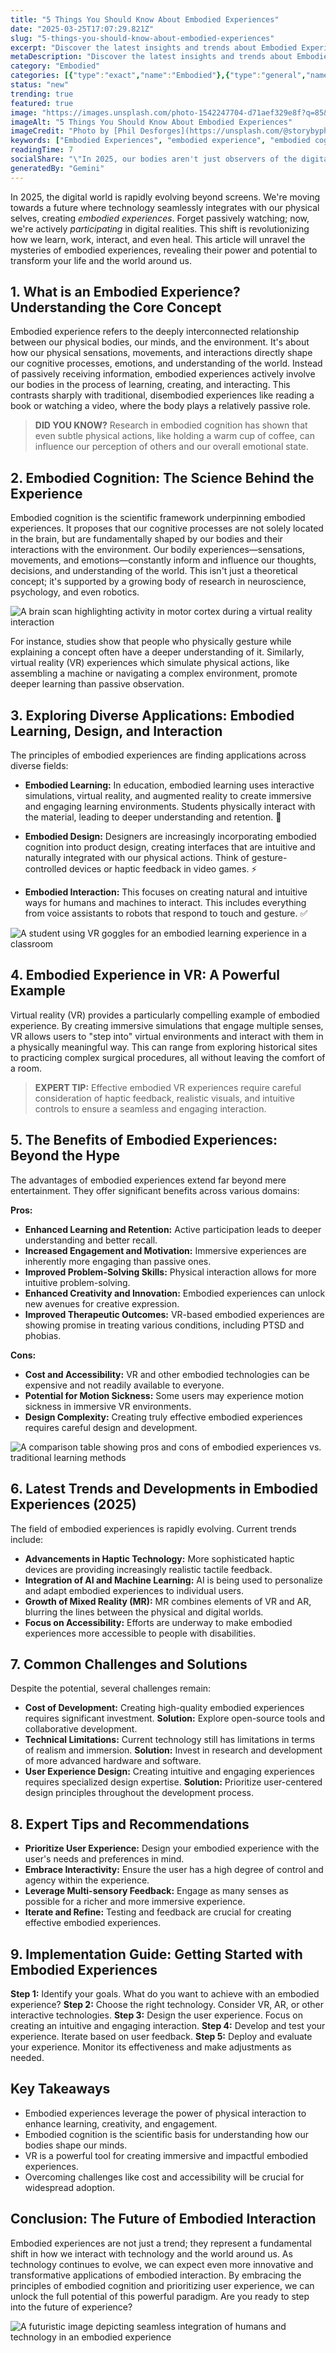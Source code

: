 ```yaml
---
title: "5 Things You Should Know About Embodied Experiences"
date: "2025-03-25T17:07:29.821Z"
slug: "5-things-you-should-know-about-embodied-experiences"
excerpt: "Discover the latest insights and trends about Embodied Experiences. This comprehensive guide covers everything you need to know about Embodied Experiences in 2025."
metaDescription: "Discover the latest insights and trends about Embodied Experiences. This comprehensive guide covers everything you need to know about Embodied Experiences ..."
category: "Embodied"
categories: [{"type":"exact","name":"Embodied"},{"type":"general","name":"Human-Computer Interaction"},{"type":"medium","name":"Virtual Reality"},{"type":"specific","name":"Haptic Feedback"},{"type":"niche","name":"Force Feedback"}]
status: "new"
trending: true
featured: true
image: "https://images.unsplash.com/photo-1542247704-d71aef329e8f?q=85&w=1200&fit=max&fm=webp&auto=compress"
imageAlt: "5 Things You Should Know About Embodied Experiences"
imageCredit: "Photo by [Phil Desforges](https://unsplash.com/@storybyphil) on Unsplash"
keywords: ["Embodied Experiences", "embodied experience", "embodied cognition", "embodied learning", "embodied design", "embodied interaction", "what is embodied experience?", "benefits of embodied experience", "embodied experience examples", "embodied experience in VR"]
readingTime: 7
socialShare: "\"In 2025, our bodies aren't just observers of the digital world; they're active participants. Embodied experiences are rewriting the rules of engagement.\""
generatedBy: "Gemini"
---
```




In 2025, the digital world is rapidly evolving beyond screens. We're moving towards a future where technology seamlessly integrates with our physical selves, creating *embodied experiences*.  Forget passively watching; now, we're actively *participating* in digital realities. This shift is revolutionizing how we learn, work, interact, and even heal.  This article will unravel the mysteries of embodied experiences, revealing their power and potential to transform your life and the world around us.

## 1. What is an Embodied Experience? Understanding the Core Concept

Embodied experience refers to the deeply interconnected relationship between our physical bodies, our minds, and the environment.  It's about how our physical sensations, movements, and interactions directly shape our cognitive processes, emotions, and understanding of the world.  Instead of passively receiving information, embodied experiences actively involve our bodies in the process of learning, creating, and interacting.  This contrasts sharply with traditional, disembodied experiences like reading a book or watching a video, where the body plays a relatively passive role.

> **DID YOU KNOW?** Research in embodied cognition has shown that even subtle physical actions, like holding a warm cup of coffee, can influence our perception of others and our overall emotional state.

## 2. Embodied Cognition: The Science Behind the Experience

Embodied cognition is the scientific framework underpinning embodied experiences.  It proposes that our cognitive processes are not solely located in the brain, but are fundamentally shaped by our bodies and their interactions with the environment.  Our bodily experiences—sensations, movements, and emotions—constantly inform and influence our thoughts, decisions, and understanding of the world. This isn't just a theoretical concept; it's supported by a growing body of research in neuroscience, psychology, and even robotics.

![A brain scan highlighting activity in motor cortex during a virtual reality interaction](https://images.unsplash.com/photo-1542247704-d71aef329e8f?q=85&w=1200&fit=max&fm=webp&auto=compress)

For instance, studies show that people who physically gesture while explaining a concept often have a deeper understanding of it.  Similarly, virtual reality (VR) experiences which simulate physical actions, like assembling a machine or navigating a complex environment, promote deeper learning than passive observation.

## 3.  Exploring Diverse Applications: Embodied Learning, Design, and Interaction

The principles of embodied experiences are finding applications across diverse fields:

* **Embodied Learning:**  In education, embodied learning uses interactive simulations, virtual reality, and augmented reality to create immersive and engaging learning environments.  Students physically interact with the material, leading to deeper understanding and retention. 🔑

* **Embodied Design:** Designers are increasingly incorporating embodied cognition into product design, creating interfaces that are intuitive and naturally integrated with our physical actions. Think of gesture-controlled devices or haptic feedback in video games. ⚡

* **Embodied Interaction:**  This focuses on creating natural and intuitive ways for humans and machines to interact.  This includes everything from voice assistants to robots that respond to touch and gesture. ✅

![A student using VR goggles for an embodied learning experience in a classroom](https://images.unsplash.com/photo-1721815485711-cf6dcae277af?q=85&w=1200&fit=max&fm=webp&auto=compress)

## 4.  Embodied Experience in VR: A Powerful Example

Virtual reality (VR) provides a particularly compelling example of embodied experience.  By creating immersive simulations that engage multiple senses, VR allows users to "step into" virtual environments and interact with them in a physically meaningful way.  This can range from exploring historical sites to practicing complex surgical procedures, all without leaving the comfort of a room.

> **EXPERT TIP:**  Effective embodied VR experiences require careful consideration of haptic feedback, realistic visuals, and intuitive controls to ensure a seamless and engaging interaction.

## 5. The Benefits of Embodied Experiences: Beyond the Hype

The advantages of embodied experiences extend far beyond mere entertainment. They offer significant benefits across various domains:

**Pros:**

* **Enhanced Learning and Retention:**  Active participation leads to deeper understanding and better recall.
* **Increased Engagement and Motivation:** Immersive experiences are inherently more engaging than passive ones.
* **Improved Problem-Solving Skills:**  Physical interaction allows for more intuitive problem-solving.
* **Enhanced Creativity and Innovation:**  Embodied experiences can unlock new avenues for creative expression.
* **Improved Therapeutic Outcomes:**  VR-based embodied experiences are showing promise in treating various conditions, including PTSD and phobias.

**Cons:**

* **Cost and Accessibility:**  VR and other embodied technologies can be expensive and not readily available to everyone.
* **Potential for Motion Sickness:**  Some users may experience motion sickness in immersive VR environments.
* **Design Complexity:**  Creating truly effective embodied experiences requires careful design and development.

![A comparison table showing pros and cons of embodied experiences vs. traditional learning methods](https://images.unsplash.com/photo-1721815487233-82c87f05129a?q=85&w=1200&fit=max&fm=webp&auto=compress)

## 6. Latest Trends and Developments in Embodied Experiences (2025)

The field of embodied experiences is rapidly evolving.  Current trends include:

* **Advancements in Haptic Technology:**  More sophisticated haptic devices are providing increasingly realistic tactile feedback.
* **Integration of AI and Machine Learning:**  AI is being used to personalize and adapt embodied experiences to individual users.
* **Growth of Mixed Reality (MR):**  MR combines elements of VR and AR, blurring the lines between the physical and digital worlds.
* **Focus on Accessibility:**  Efforts are underway to make embodied experiences more accessible to people with disabilities.

## 7. Common Challenges and Solutions

Despite the potential, several challenges remain:

* **Cost of Development:** Creating high-quality embodied experiences requires significant investment.  **Solution:** Explore open-source tools and collaborative development.
* **Technical Limitations:**  Current technology still has limitations in terms of realism and immersion. **Solution:**  Invest in research and development of more advanced hardware and software.
* **User Experience Design:**  Creating intuitive and engaging experiences requires specialized design expertise. **Solution:**  Prioritize user-centered design principles throughout the development process.

## 8. Expert Tips and Recommendations

* **Prioritize User Experience:** Design your embodied experience with the user's needs and preferences in mind.
* **Embrace Interactivity:**  Ensure the user has a high degree of control and agency within the experience.
* **Leverage Multi-sensory Feedback:**  Engage as many senses as possible for a richer and more immersive experience.
* **Iterate and Refine:**  Testing and feedback are crucial for creating effective embodied experiences.

## 9. Implementation Guide: Getting Started with Embodied Experiences

**Step 1:** Identify your goals. What do you want to achieve with an embodied experience?
**Step 2:** Choose the right technology.  Consider VR, AR, or other interactive technologies.
**Step 3:** Design the user experience.  Focus on creating an intuitive and engaging interaction.
**Step 4:** Develop and test your experience.  Iterate based on user feedback.
**Step 5:** Deploy and evaluate your experience.  Monitor its effectiveness and make adjustments as needed.

## Key Takeaways

* Embodied experiences leverage the power of physical interaction to enhance learning, creativity, and engagement.
* Embodied cognition is the scientific basis for understanding how our bodies shape our minds.
* VR is a powerful tool for creating immersive and impactful embodied experiences.
*  Overcoming challenges like cost and accessibility will be crucial for widespread adoption.

## Conclusion: The Future of Embodied Interaction

Embodied experiences are not just a trend; they represent a fundamental shift in how we interact with technology and the world around us.  As technology continues to evolve, we can expect even more innovative and transformative applications of embodied interaction. By embracing the principles of embodied cognition and prioritizing user experience, we can unlock the full potential of this powerful paradigm.  Are you ready to step into the future of experience?

![A futuristic image depicting seamless integration of humans and technology in an embodied experience](https://images.unsplash.com/photo-1515396453216-07b7e0f36070?q=85&w=1200&fit=max&fm=webp&auto=compress)

